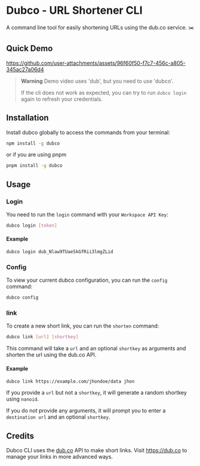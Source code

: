 # Dubco - URL Shortener CLI

A command line tool for easily shortening URLs using the dub.co service. ✂️

## Quick Demo

https://github.com/user-attachments/assets/96f60f50-f7c7-456c-a805-345ac27a06d4

> **Warning**
> Demo video uses 'dub', but you need to use 'dubco'.
>
> If the cli does not work as expected, you can try to run `dubco login` again to refresh your credentials.

## Installation

Install dubco globally to access the commands from your terminal:

```bash
npm install -g dubco
```

or if you are using pnpm

```bash
pnpm install -g dubco
```

## Usage

### Login

You need to run the `login` command with your `Workspace API Key`:

```bash
dubco login [token]
```

#### Example

```bash
dubco login dub_Nlaw9TUaeSkGfRii3lmgZLid
```

### Config

To view your current dubco configuration, you can run the `config` command:

```bash
dubco config
```

### link

To create a new short link, you can run the `shorten` command:

```bash
dubco link [url] [shortkey]
```

This command will take a `url` and an optional `shortkey` as arguments and shorten the url using the dub.co API.

#### Example

```bash
dubco link https://example.com/jhondoe/data jhon
```

If you provide a `url` but not a `shortkey`, it will generate a random shortkey using `nanoid`.

If you do not provide any arguments, it will prompt you to enter a `destination url` and an optional `shortkey`.

## Credits

Dubco CLI uses the [dub.co](https://dub.co) API to make short links.
Visit https://dub.co to manage your links in more advanced ways.
